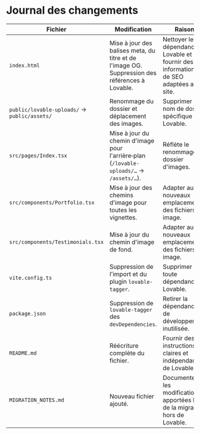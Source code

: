 # Journal des changements

| Fichier | Modification | Raison |
| --- | --- | --- |
| `index.html` | Mise à jour des balises meta, du titre et de l'image OG. Suppression des références à Lovable. | Nettoyer les dépendances à Lovable et fournir des informations de SEO adaptées au site. |
| `public/lovable-uploads/` → `public/assets/` | Renommage du dossier et déplacement des images. | Supprimer le nom de dossier spécifique à Lovable. |
| `src/pages/Index.tsx` | Mise à jour du chemin d'image pour l'arrière‑plan (`/lovable-uploads/…` → `/assets/…`). | Réflète le renommage du dossier d'images. |
| `src/components/Portfolio.tsx` | Mise à jour des chemins d'image pour toutes les vignettes. | Adapter aux nouveaux emplacements des fichiers image. |
| `src/components/Testimonials.tsx` | Mise à jour du chemin d'image de fond. | Adapter aux nouveaux emplacements des fichiers image. |
| `vite.config.ts` | Suppression de l'import et du plugin `lovable-tagger`. | Supprimer toute dépendance à Lovable. |
| `package.json` | Suppression de `lovable-tagger` des `devDependencies`. | Retirer la dépendance de développement inutilisée. |
| `README.md` | Réécriture complète du fichier. | Fournir des instructions claires et indépendantes de Lovable. |
| `MIGRATION_NOTES.md` | Nouveau fichier ajouté. | Documenter les modifications apportées lors de la migration hors de Lovable. |